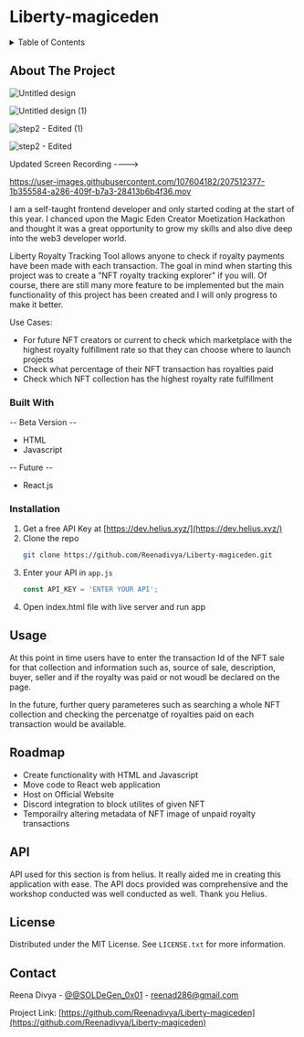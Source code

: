 # Liberty-magiceden

<!-- TABLE OF CONTENTS -->
<details>
  <summary>Table of Contents</summary>
  <ol>
    <li>
      <a href="#about-the-project">About The Project</a>
      <ul>
        <li><a href="#built-with">Built With</a></li>
      </ul>
    </li>
    <li>
      <a href="#getting-started">Getting Started</a>
      <ul>
        <li><a href="#installation">Installation</a></li>
      </ul>
    </li>
    <li><a href="#usage">Usage</a></li>
    <li><a href="#roadmap">Roadmap</a></li>
    <li><a href="#license">License</a></li>
    <li><a href="#contact">Contact</a></li>
    <li><a href="#acknowledgments">Acknowledgments</a></li>
  </ol>
</details>

<!-- ABOUT THE PROJECT -->
## About The Project
![Untitled design](https://user-images.githubusercontent.com/107604182/207511422-f8c819e5-148d-42fd-aeef-19cd3b4a1c04.png)

![Untitled design (1)](https://user-images.githubusercontent.com/107604182/207511431-e644db99-bfef-4f6d-8657-eec4e5e51e2d.png)

![step2 - Edited (1)](https://user-images.githubusercontent.com/107604182/207511792-235f501d-fe5a-41bb-bd97-7c9237d00d58.png)

![step2 - Edited](https://user-images.githubusercontent.com/107604182/207511652-377d206f-0ef7-4b3a-a4a7-a561f9a0cd67.png)

Updated Screen Recording ----> 


https://user-images.githubusercontent.com/107604182/207512377-1b355584-a286-409f-b7a3-28413b6b4f36.mov



I am a self-taught frontend developer and only started coding at the start of this year. I chanced upon the Magic Eden Creator Moetization Hackathon and thought it was a great opportunity to grow my skills and also dive deep into the web3 developer world.

Liberty Royalty Tracking Tool allows anyone to check if royalty payments have been made with each transaction. The goal in mind when starting this project was to create a "NFT royalty tracking explorer" if you will. Of course, there are still many more feature to be implemented but the main functionality of this project has been created and I will only progress to make it better.

Use Cases: 
* For future NFT creators or current to check which marketplace with the highest royalty fulfillment rate so that they can choose where to launch projects
* Check what percentage of their NFT transaction has royalties paid
* Check which NFT collection has the highest royalty rate fulfillment


### Built With

-- Beta Version --
* HTML
* Javascript

-- Future --
* React.js

### Installation

1. Get a free API Key at [https://dev.helius.xyz/](https://dev.helius.xyz/)
2. Clone the repo
   ```sh
   git clone https://github.com/Reenadivya/Liberty-magiceden.git
   ```
3. Enter your API in `app.js`
   ```js
   const API_KEY = 'ENTER YOUR API';
   
4. Open index.html file with live server and run app

<!-- USAGE EXAMPLES -->
## Usage

At this point in time users have to enter the transaction Id of the NFT sale for that collection and information such as, source of sale, description, buyer, seller and if the royalty was paid or not woudl be declared on the page. 

In the future, further query parameteres such as searching a whole NFT collection and checking the percenatge of royalties paid on each transaction would be available.
   
   
<!-- FUTURE -->
## Roadmap

- Create functionality with HTML and Javascript
- Move code to React web application
- Host on Official Website
- Discord integration to block utilites of given NFT
- Temporailry altering metadata of NFT image of unpaid royalty transactions


<!-- API -->
## API

API used for this section is from helius. It really aided me in creating this application with ease. The API docs provided was comprehensive and the workshop conducted was well conducted as well. Thank you Helius.


<!-- LICENSE -->
## License

Distributed under the MIT License. See `LICENSE.txt` for more information.

## Contact

Reena Divya - [@@SOLDeGen_0x01](https://twitter.com/SOLDeGen_0x01) - reenad286@gmail.com

Project Link: [https://github.com/Reenadivya/Liberty-magiceden](https://github.com/Reenadivya/Liberty-magiceden)
